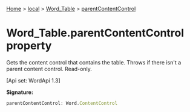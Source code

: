 [Home](./index) &gt; [local](local.md) &gt; [Word\_Table](local.word_table.md) &gt; [parentContentControl](local.word_table.parentcontentcontrol.md)

# Word\_Table.parentContentControl property

Gets the content control that contains the table. Throws if there isn't a parent content control. Read-only. 

 \[Api set: WordApi 1.3\]

**Signature:**
```javascript
parentContentControl: Word.ContentControl
```
